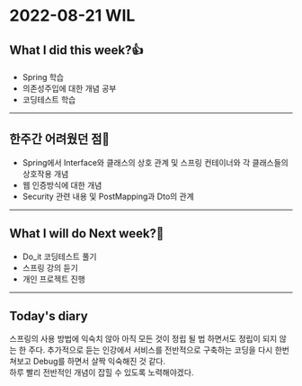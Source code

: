 # 2022-08-21 WIL
## What I did this week?👍
* Spring 학습
* 의존성주입에 대한 개념 공부
* 코딩테스트 학습
___
## 한주간 어려웠던 점🤯
* Spring에서 Interface와 클래스의 상호 관계 및 스프링 컨테이너와 각 클래스들의 상호작용 개념
* 웹 인증방식에 대한 개념
* Security 관련 내용 및 PostMapping과 Dto의 관계

___
## What I will do Next week?🙏
* Do_it 코딩테스트 풀기
* 스프링 강의 듣기
* 개인 프로젝트 진행

___
## Today's diary
스프링의 사용 방법에 익숙치 않아 아직 모든 것이 정립 될 법 하면서도 정립이 되지 않는 한 주다. 
추가적으로 듣는 인강에서 서비스를 전반적으로 구축하는 코딩을 다시 한번 쳐보고 Debug를 하면서 살짝 익숙해진 것 같다.  
하루 빨리 전반적인 개념이 잡힐 수 있도록 노력해야겠다.

